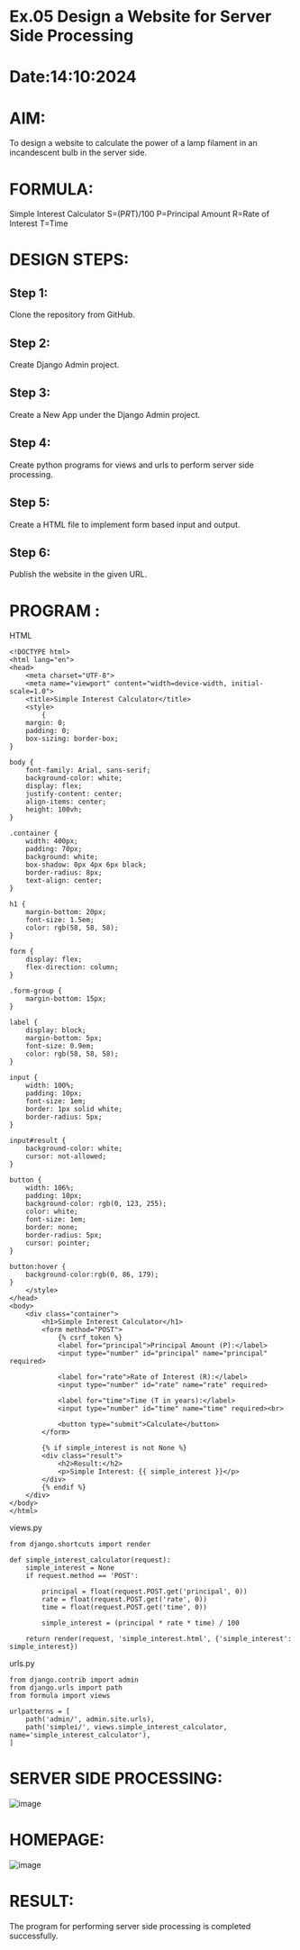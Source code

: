 # Ex.05 Design a Website for Server Side Processing
# Date:14:10:2024
# AIM:
To design a website to calculate the power of a lamp filament in an incandescent bulb in the server side.

# FORMULA:
Simple Interest Calculator
S=(P*R*T)/100
P=Principal Amount
R=Rate of Interest
T=Time 
# DESIGN STEPS:
## Step 1:
Clone the repository from GitHub.

## Step 2:
Create Django Admin project.

## Step 3:
Create a New App under the Django Admin project.

## Step 4:
Create python programs for views and urls to perform server side processing.

## Step 5:
Create a HTML file to implement form based input and output.

## Step 6:
Publish the website in the given URL.

# PROGRAM :
HTML
```
<!DOCTYPE html>
<html lang="en">
<head>
    <meta charset="UTF-8">
    <meta name="viewport" content="width=device-width, initial-scale=1.0">
    <title>Simple Interest Calculator</title>
    <style>
        {
    margin: 0;
    padding: 0;
    box-sizing: border-box;
}

body {
    font-family: Arial, sans-serif;
    background-color: white;
    display: flex;
    justify-content: center;
    align-items: center;
    height: 100vh;
}

.container {
    width: 400px;
    padding: 70px;
    background: white;
    box-shadow: 0px 4px 6px black;
    border-radius: 8px;
    text-align: center;
}

h1 {
    margin-bottom: 20px;
    font-size: 1.5em;
    color: rgb(58, 58, 58);
}

form {
    display: flex;
    flex-direction: column;
}

.form-group {
    margin-bottom: 15px;
}

label {
    display: block;
    margin-bottom: 5px;
    font-size: 0.9em;
    color: rgb(58, 58, 58);
}

input {
    width: 100%;
    padding: 10px;
    font-size: 1em;
    border: 1px solid white;
    border-radius: 5px;
}

input#result {
    background-color: white;
    cursor: not-allowed;
}

button {
    width: 106%;
    padding: 10px;
    background-color: rgb(0, 123, 255);
    color: white;
    font-size: 1em;
    border: none;
    border-radius: 5px;
    cursor: pointer;
}

button:hover {
    background-color:rgb(0, 86, 179);
}
    </style>
</head>
<body>
    <div class="container">
        <h1>Simple Interest Calculator</h1>
        <form method="POST">
            {% csrf_token %}
            <label for="principal">Principal Amount (P):</label>
            <input type="number" id="principal" name="principal" required>

            <label for="rate">Rate of Interest (R):</label>
            <input type="number" id="rate" name="rate" required>

            <label for="time">Time (T in years):</label>
            <input type="number" id="time" name="time" required><br>

            <button type="submit">Calculate</button>
        </form>

        {% if simple_interest is not None %}
        <div class="result">
            <h2>Result:</h2>
            <p>Simple Interest: {{ simple_interest }}</p>
        </div>
        {% endif %}
    </div>
</body>
</html>
```
views.py
```
from django.shortcuts import render

def simple_interest_calculator(request):
    simple_interest = None
    if request.method == 'POST':
    
        principal = float(request.POST.get('principal', 0))
        rate = float(request.POST.get('rate', 0))
        time = float(request.POST.get('time', 0))

        simple_interest = (principal * rate * time) / 100

    return render(request, 'simple_interest.html', {'simple_interest': simple_interest})

```
urls.py
```
from django.contrib import admin
from django.urls import path
from formula import views

urlpatterns = [
    path('admin/', admin.site.urls),
    path('simplei/', views.simple_interest_calculator, name='simple_interest_calculator'),
]
```
# SERVER SIDE PROCESSING:
![image](https://github.com/user-attachments/assets/536bfa11-f9fc-42e6-b02a-07573488a258)



# HOMEPAGE:
![image](https://github.com/user-attachments/assets/6f41503a-78b4-478b-8ba2-4d8b903bdc13)


# RESULT:
The program for performing server side processing is completed successfully.
